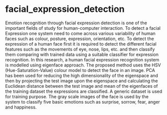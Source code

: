 # facial_expression_detection
Emotion recognition through facial expression detection is one of the important fields of study for human-computer interaction. To detect a facial Expression one system need to come across various variability of human faces such as colour, posture, expression, orientation, etc. To detect the expression of a human face first it is required to detect the different facial features such as the movements of eye, nose, lips, etc. and then classify them comparing with trained data using a suitable classifier for expression recognition. In this research, a human facial expression recognition system is modelled using eigenface approach. The proposed method uses the HSV (Hue-Saturation-Value) colour model to detect the face in an image. PCA has been used for reducing the high dimensionality of the eigenspace and then by projecting the test image upon the eigenspace and calculating the Euclidean distance between the test image and mean of the eigenfaces of the training dataset the expressions are classified. A generic dataset is used for training purpose. The gray scale images of the face is used by the system to classify five basic emotions such as surprise, sorrow, fear, anger and happiness.
